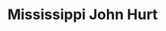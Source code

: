 ---
title: "Mississippi John Hurt"
summary: "Influential country blues singer and guitarist. Born: 8 March 1893 in Teoc, Carroll County, Mississippi Died: 2 November 1966 in Grenada, Mississippi, USA His first recordings, made for Okeh Records in 1928, were commercial failures, and he continued to work as a farmer. Blues enthusiast located Hurt in 1963 and persuaded him to move to Washington, D.C. He was recorded by the Library of Congress in 1964. This helped further the American folk music revival, which led to the rediscovery of many other bluesmen of Hurt's era. He also went on to record several albums."
image: "mississippi-john-hurt.jpg"
---